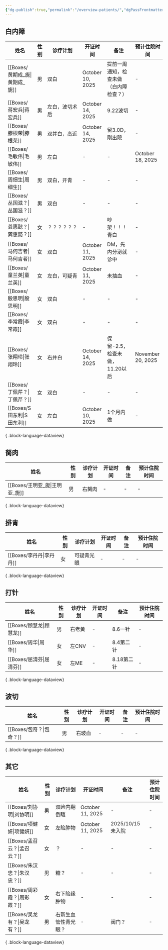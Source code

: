 ```yaml
---
{"dg-publish":true,"permalink":"/overview-patients/","dgPassFrontmatter":true}
---
```



## 白内障
| 姓名                        | 性别 | 诊疗计划    | 开证时间             | 备注                  | 预计住院时间            |
| ------------------------- | -- | ------- | ---------------- | ------------------- | ----------------- |
| [[Boxes/黄期成_旎\|黄期成_旎]] | 男  | 双白      | October 10, 2025 | 提前一周通知，检查未做（白内障检查？） | \-                |
| [[Boxes/蒋宏兵\|蒋宏兵]]     | 男  | 左白，波切术后 | October 14, 2025 | 9.22波切              | \-                |
| [[Boxes/滕根荣\|滕根荣]]     | 男  | 双并白，高近  | October 14, 2025 | 留3.0D，刚出院           | \-                |
| [[Boxes/毛敏伟\|毛敏伟]]     | 男  | 左白      | \-               | \-                  | October 18, 2025  |
| [[Boxes/周细生\|周细生]]     | 男  | 双白，开青   | \-               | \-                  | \-                |
| [[Boxes/丛国滋？\|丛国滋？]]   | 男  | 双白      | \-               | \-                  | \-                |
| [[Boxes/龚惠懿？\|龚惠懿？]]   | 女  | ？？？？？？  | \-               | 吵架！！！青白             | \-                |
| [[Boxes/马何吉者\|马何吉者]]   | 女  | 双白      | October 11, 2025 | DM，先内分泌就诊中          | \-                |
| [[Boxes/童兰英\|童兰英]]     | 女  | 左白，可疑青  | October 11, 2025 | 未抽血                 | \-                |
| [[Boxes/殷思明\|殷思明]]     | 女  | 双白      | \-               | \-                  | \-                |
| [[Boxes/李常霞\|李常霞]]     | 女  | 双白      | \-               | \-                  | \-                |
| [[Boxes/张翔玲\|张翔玲]]     | 女  | 右并白     | October 14, 2025 | 保留-2.5，检查未做，11.20以后 | November 20, 2025 |
| [[Boxes/丁佩芹？\|丁佩芹？]]   | 女  | 双白      | \-               | \-                  | \-                |
| [[Boxes/S田东利\|S田东利]]   | 女  | 左白      | October 10, 2025 | 1个月内做               | \-                |

{ .block-language-dataview}

## 胬肉
| 姓名                        | 性别 | 诊疗计划 | 开证时间 | 备注 | 预计住院时间 |
| ------------------------- | -- | ---- | ---- | -- | ------ |
| [[Boxes/王明亚_旎\|王明亚_旎]] | 男  | 右胬肉  | \-   | \- | \-     |

{ .block-language-dataview}


## 排青
| 姓名                    | 性别 | 诊疗计划  | 开证时间 | 备注 | 预计住院时间 |
| --------------------- | -- | ----- | ---- | -- | ------ |
| [[Boxes/李丹丹\|李丹丹]] | 女  | 可疑青光眼 | \-   | \- | \-     |

{ .block-language-dataview}


## 打针 
| 姓名                    | 性别 | 诊疗计划 | 开证时间 | 备注      | 预计住院时间 |
| --------------------- | -- | ---- | ---- | ------- | ------ |
| [[Boxes/顾慧龙\|顾慧龙]] | 男  | 右老黄  | \-   | 8.6一针   | \-     |
| [[Boxes/周华\|周华]]   | 女  | 左CNV | \-   | 8.4第二针  | \-     |
| [[Boxes/屈清芬\|屈清芬]] | 女  | 左ME  | \-   | 8.18第二针 | \-     |

{ .block-language-dataview}

## 波切
| 姓名                    | 性别 | 诊疗计划 | 开证时间 | 备注 | 预计住院时间 |
| --------------------- | -- | ---- | ---- | -- | ------ |
| [[Boxes/包奇？\|包奇？]] | 男  | 右玻血  | \-   | \- | \-     |

{ .block-language-dataview}

## 其它
| 姓名                      | 性别 | 诊疗计划       | 开证时间             | 备注            | 预计住院时间 |
| ----------------------- | -- | ---------- | ---------------- | ------------- | ------ |
| [[Boxes/刘协明\|刘协明]]   | 男  | 双睑内翻倒睫     | October 11, 2025 | \-            | \-     |
| [[Boxes/项健妍\|项健妍]]   | 女  | 左睑肿物       | October 11, 2025 | 2025/10/15未入院 | \-     |
| [[Boxes/孟召云？\|孟召云？]] | 女  | ？          | \-               | \-            | \-     |
| [[Boxes/朱汉忠？\|朱汉忠？]] | 男  | 糖？         | \-               | \-            | \-     |
| [[Boxes/周彩霞？\|周彩霞？]] | 女  | 右下睑缘肿物     | \-               | \-            | \-     |
| [[Boxes/吴龙有？\|吴龙有？]] | 男  | 右新生血管性青光眼？ | \-               | 阀门？           | \-     |

{ .block-language-dataview}